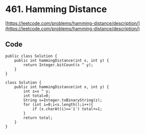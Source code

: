 # 461. Hamming Distance
[https://leetcode.com/problems/hamming-distance/description/](https://leetcode.com/problems/hamming-distance/description/)

## Code
```
public class Solution {
    public int hammingDistance(int x, int y) {
        return Integer.bitCount(x ^ y);
    }
}
```
```
class Solution {
    public int hammingDistance(int x, int y) {
        int z=x ^ y;
        int total=0;
        String s=Integer.toBinaryString(z);
        for (int i=0;i<s.length();i++){
            if (s.charAt(i)=='1') total+=1;
        }
        return total;
    }
}
```
